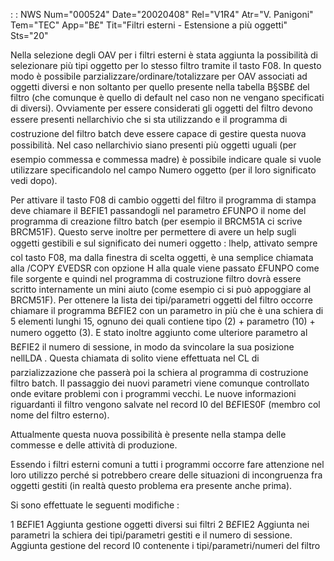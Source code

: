  :  : NWS Num="000524" Date="20020408" Rel="V1R4" Atr="V. Panigoni" Tem="TEC" App="B£" Tit="Filtri esterni - Estensione a più oggetti" Sts="20"

Nella selezione degli OAV per i filtri esterni è stata aggiunta la possibilità di selezionare più tipi oggetto per lo stesso filtro tramite il tasto F08. In questo modo è possibile parzializzare/ordinare/totalizzare per OAV associati ad oggetti diversi e non soltanto per quello presente nella tabella B§SB£ del filtro (che comunque è quello di default nel caso non ne vengano specificati di diversi).
Ovviamente per essere considerati gli oggetti del filtro devono essere presenti nellarchivio che si sta utilizzando e il programma di costruzione del filtro batch deve essere capace di gestire questa nuova possibilità.
Nel caso nellarchivio siano presenti più oggetti uguali (per esempio commessa e commessa madre) è
possibile indicare quale si vuole utilizzare specificandolo nel campo Numero oggetto (per il loro significato vedi dopo).

Per attivare il tasto F08 di cambio oggetti del filtro il programma di stampa deve chiamare il B£FIE1 passandogli nel parametro £FUNPO il nome del programma di creazione filtro batch (per esempio il BRCM51A ci scrive BRCM51F). Questo serve inoltre per permettere di avere un help sugli oggetti gestibili e sul significato dei numeri oggetto :  lhelp, attivato sempre col tasto F08, ma dalla finestra di scelta oggetti, è una semplice chiamata alla /COPY £VEDSR con opzione H alla quale viene passato £FUNPO come file sorgente e quindi nel programma di costruzione filtro dovrà essere scritto internamente un mini aiuto (come esempio ci si può appoggiare al BRCM51F).
Per ottenere la lista dei tipi/parametri oggetti del filtro occorre chiamare il programma B£FIE2 con un parametro in più che è una schiera di 5 elementi lunghi 15, ognuno dei quali contiene tipo (2) + parametro (10) + numero oggetto (3).
E stato inoltre aggiunto come ulteriore parametro al B£FIE2 il numero di sessione, in modo da svincolare la sua posizione nellLDA . Questa chiamata di solito viene effettuata nel CL di parzializzazione che passerà poi la schiera al programma di costruzione filtro batch.
Il passaggio dei nuovi parametri viene comunque controllato onde evitare problemi con i programmi vecchi.
Le nuove informazioni riguardanti il filtro vengono salvate nel record I0 del B£FIES0F (membro col
nome del filtro esterno).

Attualmente questa nuova possibilità è presente nella stampa delle commesse e delle attività di produzione.

Essendo i filtri esterni comuni a tutti i programmi occorre fare attenzione nel loro utilizzo perché si potrebbero creare delle situazioni di incongruenza fra oggetti gestiti (in realtà questo
problema era presente anche prima).

Si sono effettuate le seguenti modifiche : 

1 B£FIE1
Aggiunta gestione oggetti diversi sui filtri
2 B£FIE2
Aggiunta nei parametri la schiera dei tipi/parametri gestiti e il numero di sessione.
Aggiunta gestione del record I0 contenente i tipi/parametri/numeri del filtro 

